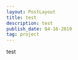 ```yaml
---
layout: PostLayout
title: test
description: test
publish_date: 04-16-2019
tag: project
---
```

test
